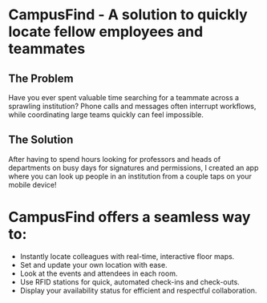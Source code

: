# CampusFind - A solution to quickly locate fellow employees and teammates

## The Problem

Have you ever spent valuable time searching for a teammate across a sprawling institution? Phone calls and messages often interrupt workflows, while coordinating large teams quickly can feel impossible.

## The Solution

After having to spend hours looking for professors and heads of departments on busy days for signatures and permissions, I created an app where you can look up people in an institution from a couple taps on your mobile device!

# CampusFind offers a seamless way to:

- Instantly locate colleagues with real-time, interactive floor maps.  
- Set and update your own location with ease.  
- Look at the events and attendees in each room.  
- Use RFID stations for quick, automated check-ins and check-outs.  
- Display your availability status for efficient and respectful collaboration.  
